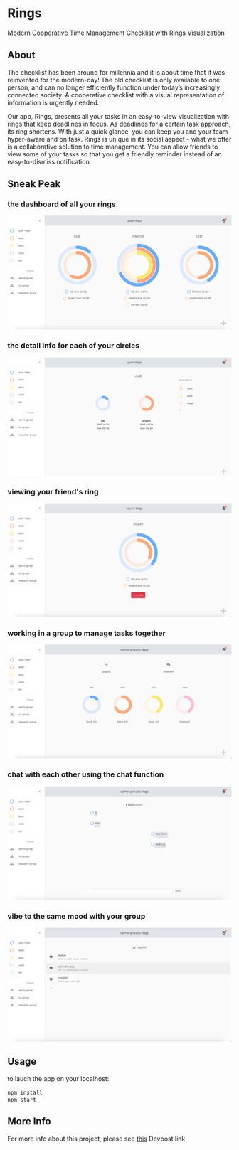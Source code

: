 # Rings
Modern Cooperative Time Management Checklist with Rings Visualization 

## About 
The checklist has been around for millennia and it is about time that it was reinvented for the modern-day! The old checklist is only available to one person, and can no longer efficiently function under today’s increasingly connected society. A cooperative checklist with a visual representation of information is urgently needed. 

Our app, Rings, presents all your tasks in an easy-to-view visualization with rings that keep deadlines in focus. As deadlines for a certain task approach, its ring shortens. With just a quick glance, you can keep you and your team hyper-aware and on task. Rings is unique in its social aspect - what we offer is a collaborative solution to time management. You can allow friends to view some of your tasks so that you get a friendly reminder instead of an easy-to-dismiss notification. 

## Sneak Peak 
### the dashboard of all your rings
![the dashboard of all your rings](assets/dashboard.png)

### the detail info for each of your circles
![the detail info for each of your circles](assets/circle-detail.png)

### viewing your friend's ring
![viewing your friend's ring](assets/other-ring.png)

### working in a group to manage tasks together
![working in a group to manage tasks together](assets/group.png)

### chat with each other using the chat function
![chat with each other using the chat function](assets/chat.png)

### vibe to the same mood with your group
![vibe to the same mood with your group](assets/playlist.png)

## Usage
to lauch the app on your localhost:
```
npm install
npm start
```

## More Info
For more info about this project, please see [this](https://devpost.com/software/rings) Devpost link. 
